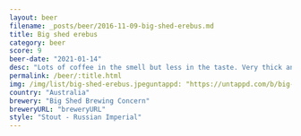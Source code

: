 ```yaml
---
layout: beer
filename: _posts/beer/2016-11-09-big-shed-erebus.md
title: Big shed erebus
category: beer
score: 9
beer-date: "2021-01-14"
desc: "Lots of coffee in the smell but less in the taste. Very thick and heavy with a little bit of tang that somehow just dissolves leaving nothing but happiness"
permalink: /beer/:title.html
img: /img/list/big-shed-erebus.jpeguntappd: "https://untappd.com/b/big-shed-brewing-concern-erebus/3913972"
country: "Australia"
brewery: "Big Shed Brewing Concern"
breweryURL: "breweryURL"
style: "Stout - Russian Imperial"
---
```

